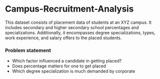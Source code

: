 # Campus-Recruitment-Analysis

This dataset consists of placement data of students at an XYZ campus. It includes secondary and higher secondary school percentages and specializations. Additionally, it encompasses degree specializations, types, work experience, and salary offers to the placed students.

### Problem statement
- Which factor influenced a candidate in getting placed?
- Does percentage matters for one to get placed
- Which degree specialization is much demanded by corporate

